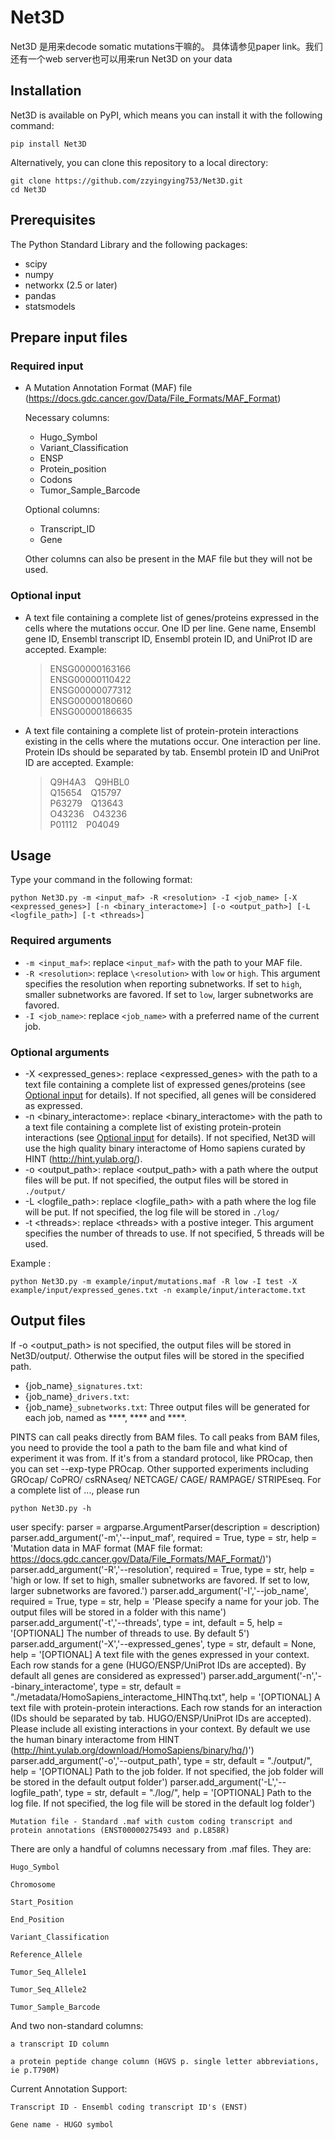 # Net3D
Net3D 是用来decode somatic mutations干嘛的。 具体请参见paper link。我们还有一个web server也可以用来run Net3D on your data

## Installation
Net3D is available on PyPI, which means you can install it with the following command:

	pip install Net3D

Alternatively, you can clone this repository to a local directory:

	git clone https://github.com/zzyingying753/Net3D.git
	cd Net3D

## Prerequisites
The Python Standard Library and the following packages:
- scipy
- numpy
- networkx (2.5 or later)
- pandas
- statsmodels

## Prepare input files
### Required input
- A Mutation Annotation Format (MAF) file (https://docs.gdc.cancer.gov/Data/File_Formats/MAF_Format)

	Necessary columns:
	<ul>
	<li>Hugo_Symbol</li>
	<li>Variant_Classification</li>
	<li>ENSP</li>
	<li>Protein_position</li>
	<li>Codons</li>
	<li>Tumor_Sample_Barcode</li>
	</ul>
	
	Optional columns:
	<ul>
	<li>Transcript_ID</li>
	<li>Gene</li>
	</ul>

	Other columns can also be present in the MAF file but they will not be used. 

### Optional input
- A text file containing a complete list of genes/proteins expressed in the cells where the mutations occur. One ID per line. Gene name, Ensembl gene ID, Ensembl transcript ID, Ensembl protein ID, and UniProt ID are accepted. Example:

	>ENSG00000163166<br>
	>ENSG00000110422<br>
	>ENSG00000077312<br>
	>ENSG00000180660<br>
	>ENSG00000186635<br>

- A text file containing a complete list of protein-protein interactions existing in the cells where the mutations occur. One interaction per line. Protein IDs should be separated by tab. Ensembl protein ID and UniProt ID are accepted. Example:

	>Q9H4A3&emsp;Q9HBL0<br>
	>Q15654&emsp;Q15797<br>
	>P63279&emsp;Q13643<br>
	>O43236&emsp;O43236<br>
	>P01112&emsp;P04049<br>

## Usage
Type your command in the following format:

	python Net3D.py -m <input_maf> -R <resolution> -I <job_name> [-X <expressed_genes>] [-n <binary_interactome>] [-o <output_path>] [-L <logfile_path>] [-t <threads>]

### Required arguments
- `-m <input_maf>`: replace `<input_maf>` with the path to your MAF file.
- `-R <resolution>`: replace `\<resolution>` with `low` or `high`. This argument specifies the resolution when reporting subnetworks. If set to `high`, smaller subnetworks are favored. If set to `low`, larger subnetworks are favored.
- `-I <job_name>`: replace `<job_name>` with a preferred name of the current job.

### Optional arguments
- -X <expressed_genes>: replace <expressed_genes> with the path to a text file containing a complete list of expressed genes/proteins (see [Optional input](#optional-input) for details). If not specified, all genes will be considered as expressed.
- -n <binary_interactome>: replace <binary_interactome> with the path to a text file containing a complete list of existing protein-protein interactions (see [Optional input](#optional-input) for details). If not specified, Net3D will use the high quality binary interactome of Homo sapiens curated by HINT (http://hint.yulab.org/).
- -o <output_path>: replace <output_path> with a path where the output files will be put. If not specified, the output files will be stored in `./output/`
- -L <logfile_path>: replace <logfile_path> with a path where the log file will be put. If not specified, the log file will be stored in `./log/`
- -t \<threads>: replace \<threads> with a postive integer. This argument specifies the number of threads to use. If not specified, 5 threads will be used.
	
Example :

	python Net3D.py -m example/input/mutations.maf -R low -I test -X example/input/expressed_genes.txt -n example/input/interactome.txt

## Output files
If -o <output_path> is not specified, the output files will be stored in Net3D/output/. Otherwise the output files will be stored in the specified path. 
- {job_name}`_signatures.txt`:
- {job_name}`_drivers.txt`:
- {job_name}`_subnetworks.txt`:
Three output files will be generated for each job, named as ****, **** and ****.


PINTS can call peaks directly from BAM files. To call peaks from BAM files, you need to provide the tool a path to the bam file and what kind of experiment it was from. If it's from a standard protocol, like PROcap, then you can set --exp-type PROcap. Other supported experiments including GROcap/ CoPRO/ csRNAseq/ NETCAGE/ CAGE/ RAMPAGE/ STRIPEseq. For a complete list of ..., please run

	python Net3D.py -h
user specify:
parser = argparse.ArgumentParser(description = description)
	parser.add_argument('-m','--input_maf', required = True, type = str, help = 'Mutation data in MAF format (MAF file format: https://docs.gdc.cancer.gov/Data/File_Formats/MAF_Format/)')
	parser.add_argument('-R','--resolution', required = True, type = str, help = 'high or low. If set to high, smaller subnetworks are favored. If set to low, larger subnetworks are favored.')
	parser.add_argument('-I','--job_name', required = True, type = str, help = 'Please specify a name for your job. The output files will be stored in a folder with this name')
	parser.add_argument('-t','--threads', type = int, default = 5, help = '[OPTIONAL] The number of threads to use. By default 5')
	parser.add_argument('-X','--expressed_genes', type = str, default = None, help = '[OPTIONAL] A text file with the genes expressed in your context. Each row stands for a gene (HUGO/ENSP/UniProt IDs are accepted). By default all genes are considered as expressed')
	parser.add_argument('-n','--binary_interactome', type = str, default = "./metadata/HomoSapiens_interactome_HINThq.txt", help = '[OPTIONAL] A text file with protein-protein interactions. Each row stands for an interaction (IDs should be separated by tab. HUGO/ENSP/UniProt IDs are accepted). Please include all existing interactions in your context. By default we use the human binary interactome from HINT (http://hint.yulab.org/download/HomoSapiens/binary/hq/)')
	parser.add_argument('-o','--output_path', type = str, default = "./output/", help = '[OPTIONAL] Path to the job folder. If not specified, the job folder will be stored in the default output folder')
	parser.add_argument('-L','--logfile_path', type = str, default = "./log/", help = '[OPTIONAL] Path to the log file. If not specified, the log file will be stored in the default log folder')
	
	Mutation file - Standard .maf with custom coding transcript and protein annotations (ENST00000275493 and p.L858R)

There are only a handful of columns necessary from .maf files. They are:

	Hugo_Symbol

	Chromosome
	
	Start_Position
	
	End_Position
	
	Variant_Classification
	
	Reference_Allele
	
	Tumor_Seq_Allele1
	
	Tumor_Seq_Allele2
	
	Tumor_Sample_Barcode
And two non-standard columns:

	a transcript ID column
	
	a protein peptide change column (HGVS p. single letter abbreviations, ie p.T790M)
Current Annotation Support:

	Transcript ID - Ensembl coding transcript ID's (ENST)

	Gene name - HUGO symbol
